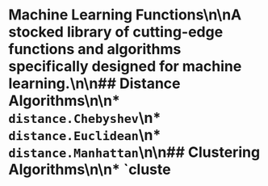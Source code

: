 # Machine Learning Functions\n\nA stocked library of cutting-edge functions and algorithms specifically designed for machine learning.\n\n## Distance Algorithms\n\n* `distance.Chebyshev`\n* `distance.Euclidean`\n* `distance.Manhattan`\n\n## Clustering Algorithms\n\n* `cluste